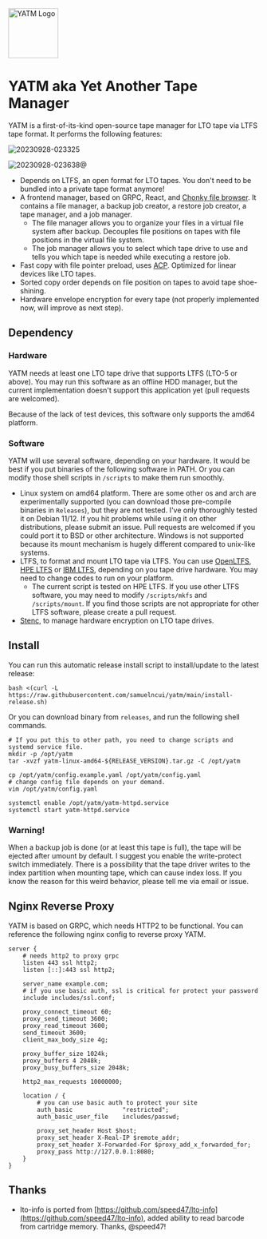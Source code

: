 <img src="https://raw.githubusercontent.com/samuelncui/yatm/main/frontend/favicon.svg" alt="YATM Logo" style="height: 100px; width:100px;"/>

# YATM aka Yet Another Tape Manager

YATM is a first-of-its-kind open-source tape manager for LTO tape via LTFS tape format. It performs the following features:

![20230928-023325](https://github.com/samuelncui/yatm/assets/7183284/1f48dfaa-1fb5-40fd-9179-1d7dc9647f84)

![20230928-023638@](https://github.com/samuelncui/yatm/assets/7183284/913e1b38-bb7e-470f-b1cf-7f08499eded1)

- Depends on LTFS, an open format for LTO tapes. You don't need to be bundled into a private tape format anymore!
- A frontend manager, based on GRPC, React, and [Chonky file browser](https://github.com/TimboKZ/Chonky). It contains a file manager, a backup job creator, a restore job creator, a tape manager, and a job manager.
  - The file manager allows you to organize your files in a virtual file system after backup. Decouples file positions on tapes with file positions in the virtual file system.
  - The job manager allows you to select which tape drive to use and tells you which tape is needed while executing a restore job.
- Fast copy with file pointer preload, uses [ACP](https://github.com/samuelncui/acp). Optimized for linear devices like LTO tapes.
- Sorted copy order depends on file position on tapes to avoid tape shoe-shining.
- Hardware envelope encryption for every tape (not properly implemented now, will improve as next step).

## Dependency

### Hardware

YATM needs at least one LTO tape drive that supports LTFS (LTO-5 or above). You may run this software as an offline HDD manager, but the current implementation doesn't support this application yet (pull requests are welcomed).

Because of the lack of test devices, this software only supports the amd64 platform.

### Software

YATM will use several software, depending on your hardware. It would be best if you put binaries of the following software in PATH. Or you can modify those shell scripts in `/scripts` to make them run smoothly.

- Linux system on amd64 platform. There are some other os and arch are experimentally supported (you can download those pre-compile binaries in `Releases`), but they are not tested. I've only thoroughly tested it on Debian 11/12. If you hit problems while using it on other distributions, please submit an issue. Pull requests are welcomed if you could port it to BSD or other architecture. Windows is not supported because its mount mechanism is hugely different compared to unix-like systems.
- LTFS, to format and mount LTO tape via LTFS. You can use [OpenLTFS](https://github.com/LinearTapeFileSystem/ltfs), [HPE LTFS](https://github.com/nix-community/hpe-ltfs) or [IBM LTFS](https://www.ibm.com/docs/en/spectrum-archive-le?topic=tools-downloading-ltfs), depending on you tape drive hardware. You may need to change codes to run on your platform.
  - The current script is tested on HPE LTFS. If you use other LTFS software, you may need to modify `/scripts/mkfs` and `/scripts/mount`. If you find those scripts are not appropriate for other LTFS software, please create a pull request.
- [Stenc](https://github.com/scsitape/stenc), to manage hardware encryption on LTO tape drives.

## Install

You can run this automatic release install script to install/update to the latest release:

```shell
bash <(curl -L https://raw.githubusercontent.com/samuelncui/yatm/main/install-release.sh)
```

Or you can download binary from `releases`, and run the following shell commands.

```shell
# If you put this to other path, you need to change scripts and systemd service file.
mkdir -p /opt/yatm
tar -xvzf yatm-linux-amd64-${RELEASE_VERSION}.tar.gz -C /opt/yatm

cp /opt/yatm/config.example.yaml /opt/yatm/config.yaml
# change config file depends on your demand.
vim /opt/yatm/config.yaml

systemctl enable /opt/yatm/yatm-httpd.service
systemctl start yatm-httpd.service
```

### Warning!

When a backup job is done (or at least this tape is full), the tape will be ejected after umount by default. I suggest you enable the write-protect switch immediately. There is a possibility that the tape driver writes to the index partition when mounting tape, which can cause index loss. If you know the reason for this weird behavior, please tell me via email or issue.

## Nginx Reverse Proxy

YATM is based on GRPC, which needs HTTP2 to be functional. You can reference the following nginx config to reverse proxy YATM.

```nginx config
server {
    # needs http2 to proxy grpc
    listen 443 ssl http2;
    listen [::]:443 ssl http2;

    server_name example.com;
    # if you use basic auth, ssl is critical for protect your password
    include includes/ssl.conf;

    proxy_connect_timeout 60;
    proxy_send_timeout 3600;
    proxy_read_timeout 3600;
    send_timeout 3600;
    client_max_body_size 4g;

    proxy_buffer_size 1024k;
    proxy_buffers 4 2048k;
    proxy_busy_buffers_size 2048k;

    http2_max_requests 10000000;

    location / {
        # you can use basic auth to protect your site
        auth_basic              "restricted";
        auth_basic_user_file    includes/passwd;

        proxy_set_header Host $host;
        proxy_set_header X-Real-IP $remote_addr;
        proxy_set_header X-Forwarded-For $proxy_add_x_forwarded_for;
        proxy_pass http://127.0.0.1:8080;
    }
}
```

## Thanks

- lto-info is ported from [https://github.com/speed47/lto-info](https://github.com/speed47/lto-info), added ability to read barcode from cartridge memory. Thanks, @speed47!
